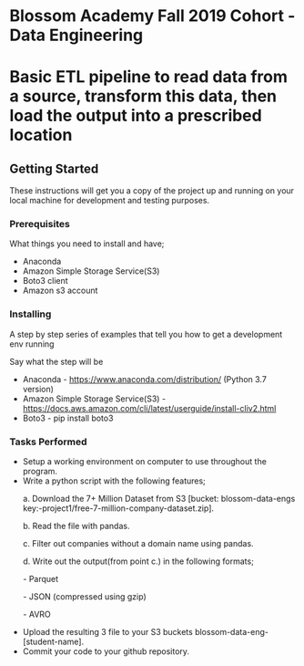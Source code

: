 <h1>Blossom Academy Fall 2019 Cohort - Data Engineering</h1>

# Basic ETL pipeline to read data from a source, transform this data, then load the output into a prescribed location

## Getting Started

These instructions will get you a copy of the project up and running on your local machine for development and testing purposes.

### Prerequisites

What things you need to install and have;


- Anaconda 
- Amazon Simple Storage Service(S3)
- Boto3 client
- Amazon s3 account


### Installing

A step by step series of examples that tell you how to get a development env running

Say what the step will be


* Anaconda -  https://www.anaconda.com/distribution/ (Python 3.7 version)
* Amazon Simple Storage Service(S3) - https://docs.aws.amazon.com/cli/latest/userguide/install-cliv2.html
* Boto3 - pip install boto3


### Tasks Performed

- Setup a working environment on computer to use throughout the program.
- Write a python script with the following features; 
    <p>a. Download the 7+ Million Dataset from S3 [bucket: blossom-data-engs key:-project1/free-7-million-company-dataset.zip].</p>
    <p>b. Read the file with pandas.</p>
    <p>c. Filter out companies without a domain name using pandas.</p>
    <p>d. Write out the output(from point c.) in the following formats;</p>
          <p> - Parquet</p>
          <p> - JSON (compressed using gzip)</p>
          <p> - AVRO</p>
- Upload the resulting 3 file to your S3 buckets blossom-data-eng-[student-name].
- Commit your code to your github repository.


